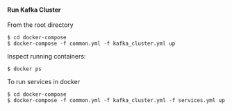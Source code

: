 #### Run Kafka Cluster


From the root directory
```
$ cd docker-compose
$ docker-compose -f common.yml -f kafka_cluster.yml up
```
Inspect running containers:
```
$ docker ps
```
To run services in docker
```
$ cd docker-compose
$ docker-compose -f common.yml -f kafka_cluster.yml -f services.yml up
```